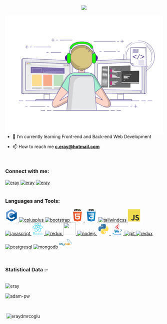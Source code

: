 <p align="center">
  <img src="https://readme-typing-svg.herokuapp.com/?lines=Hi+Guys!;I'm+Eray+Demircioglu!;I'm+a+Software+Engineer!&font=Fira%20Code&center=true&width=380&height=50">
</p>

<p><img align="right" src="https://github.com/eraydmrcoglu/eraydmrcoglu/blob/main/68747470733a2f2f6d656469612e67697068792e636f6d2f6d656469612f53576f536b4e36447854737a71494b4571762f67697068792e676966.gif" alt="eraydmrcoglu" /></p>


- 🌱 I’m currently learning Front-end and Back-end Web Development

- 📫 How to reach me **c.eray@hotmail.com**

<br>

<h3 align="left">Connect with me:</h3>
<p align="left">
<a href="https://linkedin.com/in/eraydemircioglu" target="blank"><img align="center" src="https://cdn.jsdelivr.net/npm/simple-icons@3.0.1/icons/linkedin.svg" alt="eray" height="30" width="40" /></a>
<a href="https://www.hackerrank.com/c_eray" target="blank"><img align="center" src="https://cdn.jsdelivr.net/npm/simple-icons@3.1.0/icons/hackerrank.svg" alt="eray" height="30" width="40" /></a>
<a href="https://dev.to/eraydmrcoglu" target="blank"><img align="center" src="https://cdn.jsdelivr.net/npm/simple-icons@3.0.1/icons/dev-dot-to.svg" alt="eray" height="30" width="40" /></a>

<br>
<br>

<h3 align="left">Languages and Tools:</h3>
<p align="left"> 
    <a href="https://www.cprogramming.com/" target="_blank" rel="noreferrer">
        <img src="https://raw.githubusercontent.com/devicons/devicon/master/icons/c/c-original.svg"
        alt="c" width="40" height="40"/>
    </a>
    <a href="https://www.w3schools.com/cs/index.php" target="_blank" rel="noreferrer">
    <img src="https://raw.githubusercontent.com/rahuldkjain/github-profile-readme-generator/c919601f7ee4d1b5a7ed75a4250601c32395c45c/src/images/icons/ProgrammingLanguages/csharp.svg" alt="cplusplus" width="40" height="40"/> 
    </a>
    <a href="https://getbootstrap.com" target="_blank" rel="noreferrer">
        <img src="https://raw.githubusercontent.com/rahuldkjain/github-profile-readme-generator/c919601f7ee4d1b5a7ed75a4250601c32395c45c/src/images/icons/FrontendDevelopment/bootstrap.svg"
        alt="bootstrap" width="40" height="40"/>
    </a>
    <a href="https://www.w3.org/html/" target="_blank" rel="noreferrer"> 
        <img src="https://raw.githubusercontent.com/devicons/devicon/master/icons/html5/html5-original-wordmark.svg" alt="html5" width="40" height="40"/>
    </a>
    <a href="https://www.w3schools.com/css/" target="_blank" rel="noreferrer">
        <img src="https://raw.githubusercontent.com/devicons/devicon/master/icons/css3/css3-original-wordmark.svg" alt="css3" width="40" height="40"/>
    </a>
  <a href="https://tailwindcss.com" target="_blank" rel="noreferrer"> 
        <img src="https://raw.githubusercontent.com/rahuldkjain/github-profile-readme-generator/888aff31e1d26dd2a6acf6afebbc34970aeb0118/src/images/icons/FrontendDevelopment/tailwind.svg" alt="tailwindcss" width="40" height="40"/>
    </a>
    <a href="https://developer.mozilla.org/en-US/docs/Web/JavaScript" target="_blank" rel="noreferrer">
        <img src="https://raw.githubusercontent.com/devicons/devicon/master/icons/javascript/javascript-original.svg" alt="javascript" width="40" height="40"/>
    </a>
    <a href="https://www.typescriptlang.org" target="_blank" rel="noreferrer">
        <img src="https://raw.githubusercontent.com/rahuldkjain/github-profile-readme-generator/c919601f7ee4d1b5a7ed75a4250601c32395c45c/src/images/icons/ProgrammingLanguages/typescript.svg" alt="javascript" width="40" height="40"/>
    </a>
    <a href="https://reactjs.org/" target="_blank" rel="noreferrer"> 
        <img src="https://raw.githubusercontent.com/devicons/devicon/master/icons/react/react-original-wordmark.svg" alt="react" width="40" height="40"/>
    </a>
    <a href="https://redux.js.org/" target="_blank" rel="noreferrer"> 
        <img src="https://raw.githubusercontent.com/rahuldkjain/github-profile-readme-generator/c919601f7ee4d1b5a7ed75a4250601c32395c45c/src/images/icons/FrontendDevelopment/redux.svg" alt="redux" width="40" height="40"/>
    </a>
    <a href="https://angularjs.org" target="_blank" rel="noreferrer">
        <img src="https://raw.githubusercontent.com/rahuldkjain/github-profile-readme-generator/c919601f7ee4d1b5a7ed75a4250601c32395c45c/src/images/icons/FrontendDevelopment/angularjs.svg" width="40" height="40"/>
    </a> 
    <a href="https://nodejs.org" target="_blank" rel="noreferrer">
        <img src="https://raw.githubusercontent.com/rahuldkjain/github-profile-readme-generator/c919601f7ee4d1b5a7ed75a4250601c32395c45c/src/images/icons/BackendDevelopment/nodejs.svg" alt="nodejs" width="40" height="40"/>
    </a>
    <a href="https://www.python.org" target="_blank" rel="noreferrer"> 
        <img src="https://raw.githubusercontent.com/devicons/devicon/master/icons/python/python-original.svg" alt="python" width="40" height="40"/>
    </a>
    <a href="https://www.java.com" target="_blank" rel="noreferrer"> 
        <img src="https://raw.githubusercontent.com/devicons/devicon/master/icons/java/java-original.svg" alt="java" width="40" height="40"/>
    </a>
    <a href="https://git-scm.com" target="_blank" rel="noreferrer"> 
        <img src="https://raw.githubusercontent.com/rahuldkjain/github-profile-readme-generator/888aff31e1d26dd2a6acf6afebbc34970aeb0118/src/images/icons/Other/git.svg" alt="git" width="40" height="40"/>
    </a>
    <a href="https://graphql.org/" target="_blank" rel="noreferrer"> 
        <img src="https://raw.githubusercontent.com/rahuldkjain/github-profile-readme-generator/c919601f7ee4d1b5a7ed75a4250601c32395c45c/src/images/icons/BackendDevelopment/graphql.svg" alt="redux" width="40" height="40"/>
    </a>
    <a href="https://www.postgresql.org" target="_blank" rel="noreferrer"> 
        <img src="https://raw.githubusercontent.com/rahuldkjain/github-profile-readme-generator/888aff31e1d26dd2a6acf6afebbc34970aeb0118/src/images/icons/Database/postgresql.svg" alt="postgresql" width="40" height="40"/>
    </a>
    <a href="https://www.mongodb.com" target="_blank" rel="noreferrer"> 
        <img src="https://raw.githubusercontent.com/rahuldkjain/github-profile-readme-generator/master/src/images/icons/Database/mongodb.svg" alt="mongodb" width="40" height="40"/>
    </a>
    <a href="https://www.mysql.com/" target="_blank" rel="noreferrer">
        <img src="https://raw.githubusercontent.com/devicons/devicon/master/icons/mysql/mysql-original-wordmark.svg" alt="mysql" width="40" height="40"/>
    </a>
    
  
</p>
<br>

<h3>Statistical Data :-</h3>

<br>

<img src="https://komarev.com/ghpvc/?username=eraydmrcoglu&label=Profile%20views&color=0e75b6&style=flat" alt="eray" /> 


<br>

<p><img align="center"
    src="https://github-readme-stats.vercel.app/api?username=eraydmrcoglu&show_icons=true&locale=en&bg_color=0d1117&text_color=ffffff&repo=convoycha"
    alt="adam-pw" 
    bg_color=#808080/></p>

<br>

<p>&nbsp;<img align="center" src="https://github-readme-streak-stats.herokuapp.com/?user=eraydmrcoglu&theme=dark&background=0d1117&date_format=M%20j%5B%2C%20Y%5D"
    alt="eraydmrcoglu" /></p>
